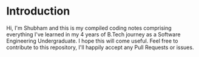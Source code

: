 # Introduction
Hi, I'm Shubham and this is my compiled coding notes comprising everything I've learned in my 4 years of B.Tech journey as a Software Engineering Undergraduate. I hope this will come useful. Feel free to contribute to this repository, I'll happily accept any Pull Requests or issues.
